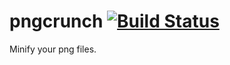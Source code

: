 pngcrunch [![Build Status](https://travis-ci.org/rubicks/pngcrunch.svg?branch=master)](https://travis-ci.org/rubicks/pngcrunch)
======
Minify your png files.

